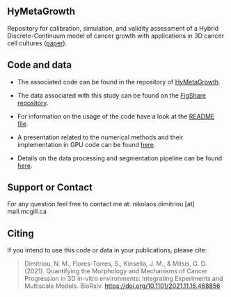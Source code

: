 ## HyMetaGrowth

Repository for calibration, simulation, and validity assessment of a
Hybrid Discrete-Continuum model of cancer growth with applications in
3D cancer cell cultures ([paper](https://www.biorxiv.org/content/10.1101/2021.11.16.468856v2)).

## Code and data
- The associated code can be found in the repository of [HyMetaGrowth](https://github.com/NMDimitriou/HyMetaGrowth).

- The data associated with this study can be found on the [FigShare repository](https://figshare.com/projects/3D-GROWTH-MDA-MB-231-SERIES-12/118989).

- For information on the usage of the code have a look at the [README file](https://github.com/NMDimitriou/HyMetaGrowth/blob/main/README.md).

- A presentation related to the numerical methods and their implementation in GPU code can be found [here](https://github.com/NMDimitriou/HyMetaGrowth/blob/main/numerical_methods_implementation_gpus.pdf).

- Details on the data processing and segmentation pipeline can be found [here](https://www.biorxiv.org/content/10.1101/2021.07.29.454312v1).

## Support or Contact
For any question feel free to contact me at: nikolaos.dimitriou [at] mail.mcgill.ca

## Citing
If you intend to use this code or data in your publications, please cite:
>Dimitriou, N. M., Flores-Torres, S., Kinsella, J. M., & Mitsis, G. D. (2021). Quantifying the Morphology and Mechanisms of Cancer Progression in 3D in-vitro environments: Integrating Experiments and Multiscale Models. BioRxiv. https://doi.org/10.1101/2021.11.16.468856
